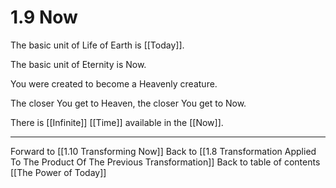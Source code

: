 # 1.9 Now
The basic unit of Life of Earth is [[Today]]. 

The basic unit of Eternity is Now. 

You were created to become a Heavenly creature. 

The closer You get to Heaven, the closer You get to Now. 

There is [[Infinite]] [[Time]] available in the [[Now]]. 

___

Forward to [[1.10 Transforming Now]]
Back to [[1.8 Transformation Applied To The Product Of The Previous Transformation]]
Back to table of contents [[The Power of Today]]

